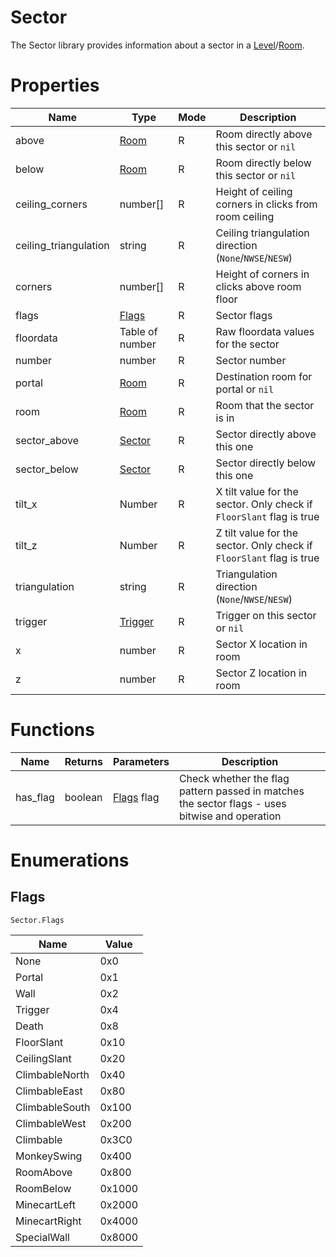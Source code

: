 # Sector

The Sector library provides information about a sector in a [Level](level.md)/[Room](room.md).

# Properties
| Name | Type | Mode | Description |
| ---- | ---- | ---- | ---- |
| above | [Room](room.md) | R | Room directly above this sector or `nil` |
| below | [Room](room.md) | R | Room directly below this sector or `nil` |
| ceiling_corners | number[] | R | Height of ceiling corners in clicks from room ceiling |
| ceiling_triangulation | string | R | Ceiling triangulation direction (`None`/`NWSE`/`NESW`) |
| corners | number[] | R | Height of corners in clicks above room floor |
| flags | [Flags](#flags)| R | Sector flags |
| floordata | Table of number | R | Raw floordata values for the sector |
| number | number | R | Sector number |
| portal | [Room](room.md) | R | Destination room for portal or `nil` |
| room | [Room](room.md) | R | Room that the sector is in |
| sector_above | [Sector](sector.md) | R | Sector directly above this one |
| sector_below | [Sector](sector.md) | R | Sector directly below this one |
| tilt_x | Number | R | X tilt value for the sector. Only check if `FloorSlant` flag is true |
| tilt_z | Number | R | Z tilt value for the sector. Only check if `FloorSlant` flag is true |
| triangulation | string | R | Triangulation direction (`None`/`NWSE`/`NESW`) |
| trigger | [Trigger](trigger.md) | R | Trigger on this sector or `nil` |
| x | number | R | Sector X location in room |
| z | number | R | Sector Z location in room |

# Functions

| Name | Returns | Parameters | Description |
| ---- | ------- | ---------- | ----------- |
| has_flag | boolean | [Flags](#flags) flag | Check whether the flag pattern passed in matches the sector flags - uses bitwise and operation |

# Enumerations

## Flags

```Sector.Flags```

| Name | Value |
| ---- | ----- |
| None | 0x0 |
| Portal | 0x1 |
| Wall | 0x2 |
| Trigger | 0x4 |
| Death | 0x8 |
| FloorSlant | 0x10 |
| CeilingSlant | 0x20 |
| ClimbableNorth | 0x40 |
| ClimbableEast | 0x80 |
| ClimbableSouth | 0x100 |
| ClimbableWest | 0x200 |
| Climbable | 0x3C0 |
| MonkeySwing | 0x400 |
| RoomAbove | 0x800 |
| RoomBelow | 0x1000 |
| MinecartLeft |  0x2000 |
| MinecartRight | 0x4000 |
| SpecialWall | 0x8000 |